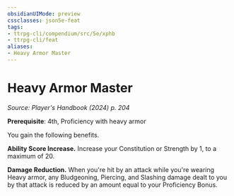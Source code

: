 ```yaml
---
obsidianUIMode: preview
cssclasses: json5e-feat
tags:
- ttrpg-cli/compendium/src/5e/xphb
- ttrpg-cli/feat
aliases:
- Heavy Armor Master
---
```

# Heavy Armor Master
*Source: Player's Handbook (2024) p. 204*  

**Prerequisite**: 4th, Proficiency with heavy armor

You gain the following benefits.

**Ability Score Increase.** Increase your Constitution or Strength by 1, to a maximum of 20.

**Damage Reduction.** When you're hit by an attack while you're wearing Heavy armor, any Bludgeoning, Piercing, and Slashing damage dealt to you by that attack is reduced by an amount equal to your Proficiency Bonus.